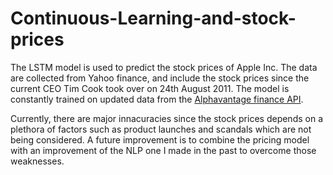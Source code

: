 # Continuous-Learning-and-stock-prices
The LSTM model is used to predict the stock prices of Apple Inc. The data are collected from Yahoo finance, and include the stock prices since the current CEO Tim Cook took over on 24th August 2011. The model is constantly trained on updated data from the [Alphavantage finance API](https://www.alphavantage.co).


Currently, there are major innacuracies since the stock prices depends on a plethora of factors such as product launches and scandals which are not being considered. A future improvement is to combine the pricing model with an improvement of the NLP one I made in the past to overcome those weaknesses.
